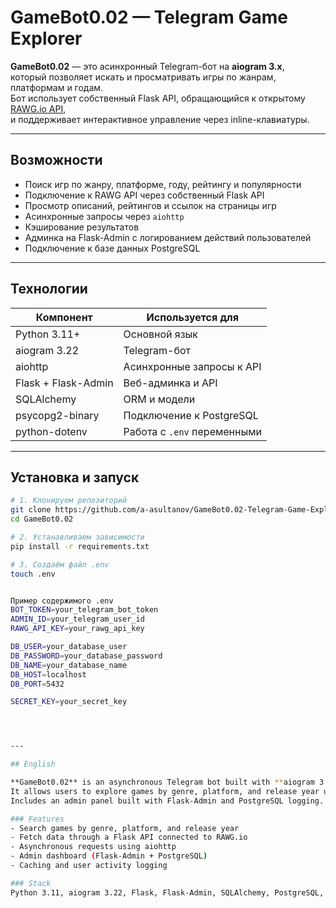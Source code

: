 # GameBot0.02 — Telegram Game Explorer

**GameBot0.02** — это асинхронный Telegram-бот на **aiogram 3.x**,  
который позволяет искать и просматривать игры по жанрам, платформам и годам.  
Бот использует собственный Flask API, обращающийся к открытому [RAWG.io API](https://rawg.io/apidocs),  
и поддерживает интерактивное управление через inline-клавиатуры.

---

## Возможности

- Поиск игр по жанру, платформе, году, рейтингу и популярности  
- Подключение к RAWG API через собственный Flask API  
- Просмотр описаний, рейтингов и ссылок на страницы игр  
- Асинхронные запросы через `aiohttp`  
- Кэширование результатов  
- Админка на Flask-Admin с логированием действий пользователей  
- Подключение к базе данных PostgreSQL

---

## Технологии

| Компонент | Используется для |
|------------|------------------|
| Python 3.11+ | Основной язык |
| aiogram 3.22 | Telegram-бот |
| aiohttp | Асинхронные запросы к API |
| Flask + Flask-Admin | Веб-админка и API |
| SQLAlchemy | ORM и модели |
| psycopg2-binary | Подключение к PostgreSQL |
| python-dotenv | Работа с `.env` переменными |

---

## Установка и запуск

```bash
# 1. Клонируем репозиторий
git clone https://github.com/a-asultanov/GameBot0.02-Telegram-Game-Explorer-Bot.git
cd GameBot0.02

# 2. Устанавливаем зависимости
pip install -r requirements.txt

# 3. Создаём файл .env
touch .env


Пример содержимого .env
BOT_TOKEN=your_telegram_bot_token
ADMIN_ID=your_telegram_user_id
RAWG_API_KEY=your_rawg_api_key

DB_USER=your_database_user
DB_PASSWORD=your_database_password
DB_NAME=your_database_name
DB_HOST=localhost
DB_PORT=5432

SECRET_KEY=your_secret_key




---

## English

**GameBot0.02** is an asynchronous Telegram bot built with **aiogram 3.x** and **Flask API**.  
It allows users to explore games by genre, platform, and release year using the [RAWG.io API](https://rawg.io/apidocs).  
Includes an admin panel built with Flask-Admin and PostgreSQL logging.

### Features
- Search games by genre, platform, and release year  
- Fetch data through a Flask API connected to RAWG.io  
- Asynchronous requests using aiohttp  
- Admin dashboard (Flask-Admin + PostgreSQL)  
- Caching and user activity logging

### Stack
Python 3.11, aiogram 3.22, Flask, Flask-Admin, SQLAlchemy, PostgreSQL, aiohttp
